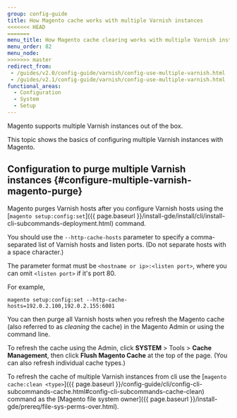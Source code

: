 ```yaml
---
group: config-guide
title: How Magento cache works with multiple Varnish instances
<<<<<<< HEAD
=======
menu_title: How Magento cache clearing works with multiple Varnish instances
menu_order: 82
menu_node:
>>>>>>> master
redirect_from:
 - /guides/v2.0/config-guide/varnish/config-use-multiple-varnish.html
 - /guides/v2.1/config-guide/varnish/config-use-multiple-varnish.html
functional_areas:
  - Configuration
  - System
  - Setup
---
```

Magento supports multiple Varnish instances out of the box.

This topic shows the basics of configuring multiple Varnish instances with Magento.

## Configuration to purge multiple Varnish instances {#configure-multiple-varnish-magento-purge}

Magento purges Varnish hosts after you configure Varnish hosts using the [`magento setup:config:set`]({{ page.baseurl }}/install-gde/install/cli/install-cli-subcommands-deployment.html) command.

You should use the `--http-cache-hosts` parameter to specify a comma-separated list of Varnish hosts and listen ports. (Do not separate hosts with a space character.)

The parameter format must be `<hostname or ip>:<listen port>`, where you can omit `<listen port>` if it's port 80.

For example,

	magento setup:config:set --http-cache-hosts=192.0.2.100,192.0.2.155:6081

You can then purge all Varnish hosts when you refresh the Magento cache (also referred to as *cleaning* the cache) in the Magento Admin or using the command line.

To refresh the cache using the Admin, click **SYSTEM** > Tools > **Cache Management**, then click **Flush Magento Cache** at the top of the page. (You can also refresh individual cache types.)

To refresh the cache of multiple Varnish instances from cli use the [`magento cache:clean <type>`]({{ page.baseurl }}/config-guide/cli/config-cli-subcommands-cache.html#config-cli-subcommands-cache-clean) command as the [Magento file system owner]({{ page.baseurl }}/install-gde/prereq/file-sys-perms-over.html).
